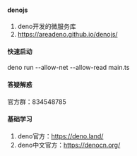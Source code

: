#### denojs
1. deno开发的微服务库
2. https://areadeno.github.io/denojs/

#### 快速启动
deno run   --allow-net --allow-read main.ts

#### 答疑解惑
官方群：834548785

#### 基础学习
1.  deno官方：https://deno.land/
2.  deno中文官方：https://denocn.org/
